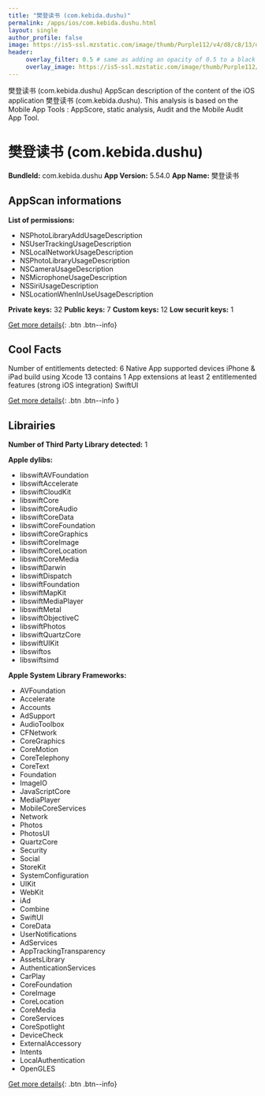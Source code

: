 ```yaml
---
title: "樊登读书 (com.kebida.dushu)"
permalink: /apps/ios/com.kebida.dushu.html
layout: single
author_profile: false
image: https://is5-ssl.mzstatic.com/image/thumb/Purple112/v4/d8/c8/13/d8c8139f-1613-b1be-9093-5233b8575280/AppIcon-0-0-1x_U007emarketing-0-0-0-7-0-0-sRGB-0-0-0-GLES2_U002c0-512MB-85-220-0-0.png/512x512bb.jpg
header: 
     overlay_filter: 0.5 # same as adding an opacity of 0.5 to a black background
     overlay_image: https://is5-ssl.mzstatic.com/image/thumb/Purple112/v4/d8/c8/13/d8c8139f-1613-b1be-9093-5233b8575280/AppIcon-0-0-1x_U007emarketing-0-0-0-7-0-0-sRGB-0-0-0-GLES2_U002c0-512MB-85-220-0-0.png/512x512bb.jpg
---
```

樊登读书 (com.kebida.dushu) AppScan description of the content of the iOS application 樊登读书 (com.kebida.dushu). This analysis is based on the Mobile App Tools : AppScore, static analysis, Audit and the Mobile Audit App Tool.

# 樊登读书 (com.kebida.dushu)

**BundleId:** com.kebida.dushu
**App Version:** 5.54.0
**App Name:** 樊登读书


## AppScan informations 

**List of permissions:** 
- NSPhotoLibraryAddUsageDescription
- NSUserTrackingUsageDescription
- NSLocalNetworkUsageDescription
- NSPhotoLibraryUsageDescription
- NSCameraUsageDescription
- NSMicrophoneUsageDescription
- NSSiriUsageDescription
- NSLocationWhenInUseUsageDescription
  
  
**Private keys:** 32
**Public keys:** 7
**Custom keys:** 12
**Low securit keys:** 1
  
[Get more details](/pricing.html){: .btn .btn--info}

## Cool Facts

Number of entitlements detected: 6
Native App
supported devices iPhone & iPad
build using Xcode 13
contains 1 App extensions
at least 2 entitlemented features (strong iOS integration)
SwiftUI
  
[Get more details](/pricing.html){: .btn .btn--info }

## Librairies 
**Number of Third Party Library detected:** 1


**Apple dylibs:**
- libswiftAVFoundation
- libswiftAccelerate
- libswiftCloudKit
- libswiftCore
- libswiftCoreAudio
- libswiftCoreData
- libswiftCoreFoundation
- libswiftCoreGraphics
- libswiftCoreImage
- libswiftCoreLocation
- libswiftCoreMedia
- libswiftDarwin
- libswiftDispatch
- libswiftFoundation
- libswiftMapKit
- libswiftMediaPlayer
- libswiftMetal
- libswiftObjectiveC
- libswiftPhotos
- libswiftQuartzCore
- libswiftUIKit
- libswiftos
- libswiftsimd


**Apple System Library Frameworks:**
- AVFoundation
- Accelerate
- Accounts
- AdSupport
- AudioToolbox
- CFNetwork
- CoreGraphics
- CoreMotion
- CoreTelephony
- CoreText
- Foundation
- ImageIO
- JavaScriptCore
- MediaPlayer
- MobileCoreServices
- Network
- Photos
- PhotosUI
- QuartzCore
- Security
- Social
- StoreKit
- SystemConfiguration
- UIKit
- WebKit
- iAd
- Combine
- SwiftUI
- CoreData
- UserNotifications
- AdServices
- AppTrackingTransparency
- AssetsLibrary
- AuthenticationServices
- CarPlay
- CoreFoundation
- CoreImage
- CoreLocation
- CoreMedia
- CoreServices
- CoreSpotlight
- DeviceCheck
- ExternalAccessory
- Intents
- LocalAuthentication
- OpenGLES


  
[Get more details](/pricing.html){: .btn .btn--info}

